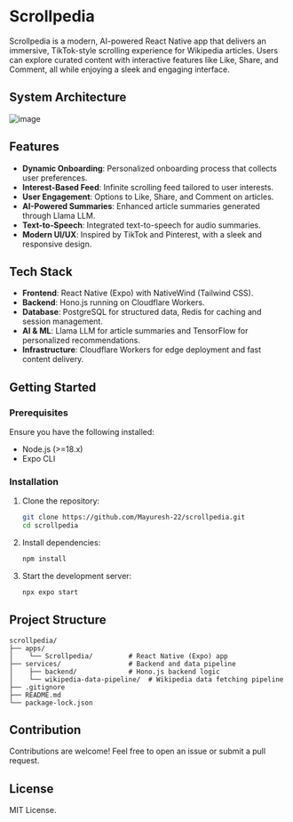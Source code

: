 # Scrollpedia

Scrollpedia is a modern, AI-powered React Native app that delivers an immersive, TikTok-style scrolling experience for Wikipedia articles. Users can explore curated content with interactive features like Like, Share, and Comment, all while enjoying a sleek and engaging interface.

## System Architecture
![image](https://github.com/user-attachments/assets/ed7f5e7e-fbf7-4c94-98f7-81a1bbfc99d8)


## Features

- **Dynamic Onboarding**: Personalized onboarding process that collects user preferences.
- **Interest-Based Feed**: Infinite scrolling feed tailored to user interests.
- **User Engagement**: Options to Like, Share, and Comment on articles.
- **AI-Powered Summaries**: Enhanced article summaries generated through Llama LLM.
- **Text-to-Speech**: Integrated text-to-speech for audio summaries.
- **Modern UI/UX**: Inspired by TikTok and Pinterest, with a sleek and responsive design.

## Tech Stack

- **Frontend**: React Native (Expo) with NativeWind (Tailwind CSS).
- **Backend**: Hono.js running on Cloudflare Workers.
- **Database**: PostgreSQL for structured data, Redis for caching and session management.
- **AI & ML**: Llama LLM for article summaries and TensorFlow for personalized recommendations.
- **Infrastructure**: Cloudflare Workers for edge deployment and fast content delivery.

## Getting Started

### Prerequisites

Ensure you have the following installed:

- Node.js (>=18.x)
- Expo CLI

### Installation

1. Clone the repository:
   ```bash
   git clone https://github.com/Mayuresh-22/scrollpedia.git
   cd scrollpedia
   ```

2. Install dependencies:
   ```bash
   npm install
   ```

3. Start the development server:
   ```bash
   npx expo start
   ```

## Project Structure

```
scrollpedia/
├── apps/
│    └── Scrollpedia/         # React Native (Expo) app
├── services/                 # Backend and data pipeline
│    ├── backend/             # Hono.js backend logic
│    └── wikipedia-data-pipeline/  # Wikipedia data fetching pipeline
├── .gitignore
├── README.md
└── package-lock.json
```

## Contribution

Contributions are welcome! Feel free to open an issue or submit a pull request.

## License

MIT License.

